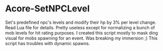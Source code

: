 # Acore-SetNPCLevel
Set's predefined npc's levels and modify their hp by 3% per level change. Read Lua file for details.
Pretty useless except for normalizing a bunch of mob levels for hit rating purposes.
I created this script mostly to mask ding visual for mobs spawning for an event. Was breaking my immersion ;)
This script has troubles with dynamic spawns.
